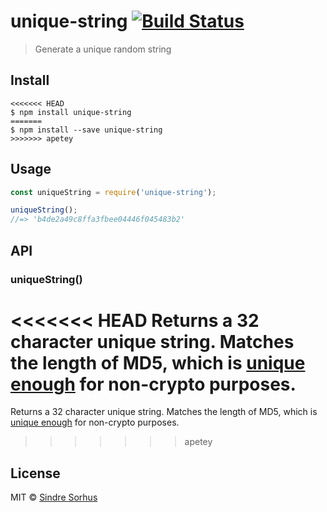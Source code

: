# unique-string [![Build Status](https://travis-ci.org/sindresorhus/unique-string.svg?branch=master)](https://travis-ci.org/sindresorhus/unique-string)

> Generate a unique random string


## Install

```
<<<<<<< HEAD
$ npm install unique-string
=======
$ npm install --save unique-string
>>>>>>> apetey
```


## Usage

```js
const uniqueString = require('unique-string');

uniqueString();
//=> 'b4de2a49c8ffa3fbee04446f045483b2'
```


## API

### uniqueString()

<<<<<<< HEAD
Returns a 32 character unique string. Matches the length of MD5, which is [unique enough](https://stackoverflow.com/a/2444336/64949) for non-crypto purposes.
=======
Returns a 32 character unique string. Matches the length of MD5, which is [unique enough](http://stackoverflow.com/a/2444336/64949) for non-crypto purposes.
>>>>>>> apetey


## License

MIT © [Sindre Sorhus](https://sindresorhus.com)
